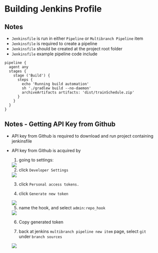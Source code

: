 # Building Jenkins Profile


## Notes
- `Jenkinsfile` is run in either `Pipeline` or `Multibranch Pipeline` item 
- `Jenkinsfile` is required to create a pipeline
- `Jenkinsfile` should be created at the project root folder
- `Jenkinsfile` example pipeline code include

```
pipeline {
  agent any
  stages {
    stage ('Build') {
      steps {
        echo 'Running build automation'
        sh './gradlew build --no-daemon'
        archiveArtifacts artifacts: 'dist/trainSchedule.zip'
      }
    }
  }
}
```

## Notes - Getting API Key from Github

- API key from Github is required to download and run project containing jenkinsfile
- API key from Github is acquired by
    1. going to settings:

    <img src="https://user-images.githubusercontent.com/6856382/224904182-170dd378-3e99-422b-82da-982e3f7b7e57.png">

    2.  click `Developer Settings`

    <img src="https://user-images.githubusercontent.com/6856382/224904438-c8353a4e-6fa0-4cad-9d55-70a2cd1e0887.png">

    3. click `Personal access tokens.`

    4. click `Generate new token`

    <img src="https://user-images.githubusercontent.com/6856382/224904667-bf3645db-de28-46e2-a983-1832e456acab.png">

    5. name the hook, and select `admin:repo_hook`

    <img src="https://user-images.githubusercontent.com/6856382/224904900-85e82fd4-33ce-4e53-aad4-2e5945d516da.png">

    6. Copy generated token

    7. back at jenkins `multibranch pipeline new item` page, select `git` under `branch sources`

    <img src="https://user-images.githubusercontent.com/6856382/224906036-434ecdd3-6daf-4d13-881a-32889e63f73b.png">


